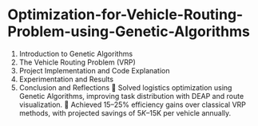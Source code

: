 # Optimization-for-Vehicle-Routing-Problem-using-Genetic-Algorithms
1. Introduction to Genetic Algorithms
3. The Vehicle Routing Problem (VRP)
5. Project Implementation and Code Explanation
6. Experimentation and Results
7. Conclusion and Reflections
	Solved logistics optimization using Genetic Algorithms, improving task distribution with DEAP and route visualization.
	Achieved 15–25% efficiency gains over classical VRP methods, with projected savings of $5K–$15K per vehicle annually.
